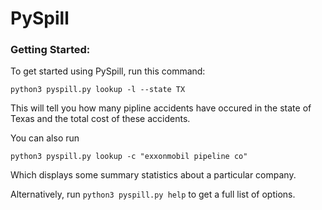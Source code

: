# PySpill

### Getting Started: ###
To get started using PySpill, run this command: 

`python3 pyspill.py lookup -l --state TX`

This will tell you how many pipline accidents have occured in the state
of Texas and the total cost of these accidents.

You can also run 

`python3 pyspill.py lookup -c "exxonmobil pipeline co"`

Which displays some summary statistics about a particular company.

Alternatively, run `python3 pyspill.py help` to get a full 
list of options.
